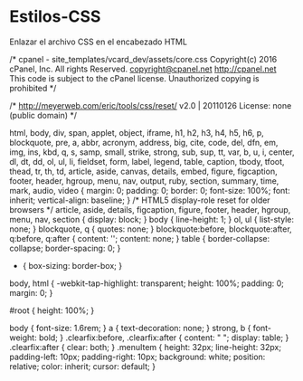# Estilos-CSS
Enlazar el archivo CSS en el encabezado HTML
<link href='URL_DEL_ARCHIVO_CSS' rel='stylesheet'/>


/* cpanel - site_templates/vcard_dev/assets/core.css Copyright(c) 2016 cPanel, Inc.
                                                            All rights Reserved.
copyright@cpanel.net                                           http://cpanel.net
This code is subject to the cPanel license. Unauthorized copying is prohibited */

/* http://meyerweb.com/eric/tools/css/reset/
   v2.0 | 20110126
   License: none (public domain)
*/

html, body, div, span, applet, object, iframe,
h1, h2, h3, h4, h5, h6, p, blockquote, pre,
a, abbr, acronym, address, big, cite, code,
del, dfn, em, img, ins, kbd, q, s, samp,
small, strike, strong, sub, sup, tt, var,
b, u, i, center,
dl, dt, dd, ol, ul, li,
fieldset, form, label, legend,
table, caption, tbody, tfoot, thead, tr, th, td,
article, aside, canvas, details, embed,
figure, figcaption, footer, header, hgroup,
menu, nav, output, ruby, section, summary,
time, mark, audio, video {
    margin: 0;
    padding: 0;
    border: 0;
    font-size: 100%;
    font: inherit;
    vertical-align: baseline;
}
/* HTML5 display-role reset for older browsers */
article, aside, details, figcaption, figure,
footer, header, hgroup, menu, nav, section {
    display: block;
}
body {
    line-height: 1;
}
ol, ul {
    list-style: none;
}
blockquote, q {
    quotes: none;
}
blockquote:before, blockquote:after,
q:before, q:after {
    content: '';
    content: none;
}
table {
    border-collapse: collapse;
    border-spacing: 0;
}

* {
    box-sizing: border-box;
}

body, html {
    -webkit-tap-highlight: transparent;
    height: 100%;
    padding: 0;
    margin: 0;
}

#root {
    height: 100%;
}

body {
    font-size: 1.6rem;
}
a {
    text-decoration: none;
}
strong, b {
    font-weight: bold;
}
.clearfix:before, .clearfix:after {
    content: " ";
    display: table;
}
.clearfix:after {
    clear: both;
}
.menuItem {
    height: 32px;
    line-height: 32px;
    padding-left: 10px;
    padding-right: 10px;
    background: white;
    position: relative;
    color: inherit;
    cursor: default;
}
